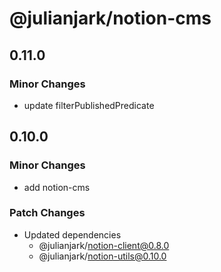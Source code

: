 # @julianjark/notion-cms

## 0.11.0

### Minor Changes

- update filterPublishedPredicate

## 0.10.0

### Minor Changes

- add notion-cms

### Patch Changes

- Updated dependencies
  - @julianjark/notion-client@0.8.0
  - @julianjark/notion-utils@0.10.0
